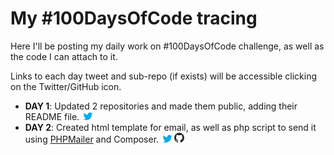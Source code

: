# My #100DaysOfCode tracing

Here I'll be posting my daily work on #100DaysOfCode challenge, as well as the code I can attach to it.

Links to each day tweet and sub-repo (if exists) will be accessible clicking on the Twitter/GitHub icon.

* __DAY 1__: Updated 2 repositories and made them public, adding their README file. [![Tweet](assets/images/twicon.png)](https://twitter.com/DSGDSRMC/status/1088708209450328064)
* __DAY 2__: Created html template for email, as well as php script to send it using [PHPMailer](https://github.com/PHPMailer/PHPMailer) and Composer. [![Tweet](assets/images/twicon.png)](https://twitter.com/DSGDSRMC/status/1088708209450328064) [![Day 2 code](assets/images/ghicon.png)](https://twitter.com/DSGDSRMC/status/1088708209450328064)